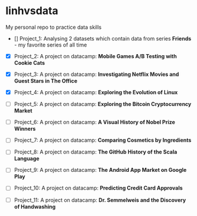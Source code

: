 
# linhvsdata

My personal repo to practice data skills

  

 - [] Project_1: Analysing 2 datasets which contain data from series **Friends** - my favorite series of all time

 - [x] Project_2: A project on datacamp: **Mobile Games A/B Testing with Cookie Cats**

 - [x] Project_3: A project on datacamp: **Investigating Netflix Movies and Guest Stars in The Office**

 - [x] Project_4: A project on datacamp: **Exploring the Evolution of Linux**

 - [ ] Project_5: A project on datacamp: **Exploring the Bitcoin Cryptocurrency Market**

 - [ ] Project_6: A project on datacamp: **A Visual History of Nobel Prize Winners**

- [ ] Project_7: A project on datacamp: **Comparing Cosmetics by Ingredients**

- [ ] Project_8: A project on datacamp: **The GitHub History of the Scala Language**

- [ ] Project_9: A project on datacamp: **The Android App Market on Google Play**

- [ ] Project_10: A project on datacamp: **Predicting Credit Card Approvals**

- [ ] Project_11: A project on datacamp: **Dr. Semmelweis and the Discovery of Handwashing**


